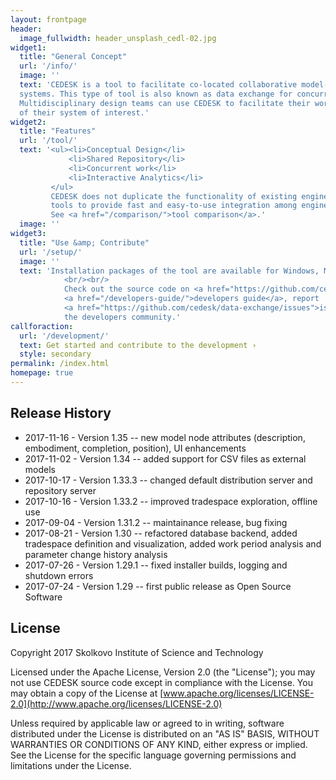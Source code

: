 ```yaml
---
layout: frontpage
header:
  image_fullwidth: header_unsplash_cedl-02.jpg
widget1:
  title: "General Concept"
  url: '/info/'
  image: ''
  text: 'CEDESK is a tool to facilitate co-located collaborative model-based conceptual design for complex engineering 
  systems. This type of tool is also known as data exchange for concurrent engineering studies.<br/><br/>
  Multidisciplinary design teams can use CEDESK to facilitate their work together by building shared parametric models
  of their system of interest.'
widget2:
  title: "Features"
  url: '/tool/'
  text: '<ul><li>Conceptual Design</li>
             <li>Shared Repository</li>
             <li>Concurrent work</li>
             <li>Interactive Analytics</li>
         </ul>
         CEDESK does not duplicate the functionality of existing engineering tools, but rather interconnects existing 
         tools to provide fast and easy-to-use integration among engineering disciplines.
         See <a href="/comparison/">tool comparison</a>.'
  image: ''
widget3:
  title: "Use &amp; Contribute"
  url: '/setup/'
  image: ''
  text: 'Installation packages of the tool are available for Windows, MacOS and Linux <a href="/setup/">here</a>.
            <br/><br/>
            Check out the source code on <a href="https://github.com/cedesk/data-exchange">GitHub</a> and the
            <a href="/developers-guide/">developers guide</a>, report
            <a href="https://github.com/cedesk/data-exchange/issues">issues</a> or adopt it your needs and join
            the developers community.'
callforaction:
  url: '/development/'
  text: Get started and contribute to the development ›
  style: secondary
permalink: /index.html
homepage: true
---
```


## Release History

* 2017-11-16 - Version 1.35 -- new model node attributes (description, embodiment, completion, position), UI enhancements
* 2017-11-02 - Version 1.34 -- added support for CSV files as external models
* 2017-10-17 - Version 1.33.3 -- changed default distribution server and repository server
* 2017-10-16 - Version 1.33.2 -- improved tradespace exploration, offline use
* 2017-09-04 - Version 1.31.2 -- maintainance release, bug fixing
* 2017-08-21 - Version 1.30 -- refactored database backend, added tradespace definition and visualization, added work period analysis and parameter change history analysis
* 2017-07-26 - Version 1.29.1 -- fixed installer builds, logging and shutdown errors
* 2017-07-24 - Version 1.29 -- first public release as Open Source Software

## License
Copyright 2017 Skolkovo Institute of Science and Technology

Licensed under the Apache License, Version 2.0 (the "License");
you may not use CEDESK source code except in compliance with the License.
You may obtain a copy of the License at
[www.apache.org/licenses/LICENSE-2.0](http://www.apache.org/licenses/LICENSE-2.0)

Unless required by applicable law or agreed to in writing, software distributed under the License is distributed on an "AS IS" BASIS, WITHOUT WARRANTIES OR CONDITIONS OF ANY KIND, either express or implied.
See the License for the specific language governing permissions and limitations under the License.
